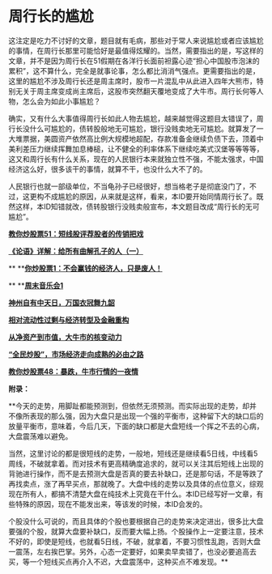 周行长的尴尬
====

			

这注定是吃力不讨好的文章，题目就有毛病，那些对于常人来说尴尬或者应该尴尬的事情，在周行长那里可能恰好是最值得炫耀的。当然，需要指出的是，写这样的文章，并不是因为周行长在51假期在各洋行长面前袒露心迹“担心中国股市泡沫的累积”，这不算什么，完全是就事论事，怎么都比消消气强点。更需要指出的是，这里的尴尬不涉及周行长还是周主席时，股市一片混乱中从此进入四年大熊市，特别无关于周主席变成尚主席后，这股市突然翻天覆地变成了大牛市。周行长何等人物，怎么会为如此小事尴尬？

确实，又有什么大事值得周行长如此人物去尴尬，越来越觉得这题目太错误了，周行长没什么可尴尬的，债转股般地无可尴尬，银行没贱卖地无可尴尬。就算发了一大堆票据，美圆资产依然高比例大规模地超配，存款准备金继续负债下去，顶着中美利差压力继续挥舞加息棒槌，让不健全的利率体系下继续吃美式汉堡等等等等，这又和周行长有什么关系，现在的人民银行本来就独立性不强，不能太强求，中国经济这么好，很多该干的事情，就算不干，也没什么大不了的。

人民银行也就一部级单位，不当龟孙子已经很好，想当格老子是彻底没门了，不过，这更构不成尴尬的原因，从来就是这样，看来，本ID要开始同情周行长了。既然这样，本ID知错就改，债转股银行没贱卖般宣布，本文题目改成“周行长的无可尴尬”。

[**教你炒股票51：短线股评荐股者的传销把戏**](http://blog.sina.com.cn/u/486e105c01000ah1)

[**《论语》详解：给所有曲解孔子的人（一）**](http://blog.sina.com.cn/u/486e105c010006n3)

** **[**你炒股票1：不会赢钱的经济人，只是废人！**](http://blog.sina.com.cn/u/486e105c01000461)

** **[**周末音乐会1**](http://blog.sina.com.cn/u/486e105c0100056e)

[**神州自有中天日，万国衣冠舞九韶**](http://blog.sina.com.cn/u/486e105c0100099p)

[**相对流动性过剩与经济转型及金融重构**](http://blog.sina.com.cn/u/486e105c010009k1)

[**从净资产到市值，大牛市的核变动力**](http://blog.sina.com.cn/u/486e105c010009tf)

[**“全民炒股”，市场经济走向成熟的必由之路**](http://blog.sina.com.cn/u/486e105c01000a10)

[**教你炒股票48：暴跌，牛市行情的一夜情**](http://blog.sina.com.cn/u/486e105c01000a1n)

**附录：**

**今天的走势，用脚趾都能预测到，但依然无须预测。而实际出现的走势，却并不像所表现的那么强，因为大盘只是出现一个强的平衡市，这种留下大的缺口后的放量平衡市，意味着，今后几天，下面的缺口都是大盘短线一个挥之不去的心病，大盘震荡难以避免。  
  
当然，这里讨论的都是很短线的走势，一般地，短线还是继续看5日线，中线看5周线，不破就拿着。而对技术有更高精确度追求的，就可以关注其后短线上出现的背驰进行操作，而不是去预测大盘是否真的要去补缺口，还是那句话，不是等跌了再找卖点，涨了再早买点，那就晚了。大盘中线的走势以及具体的点位意义，综观现在所有人，都搞不清楚大盘在纯技术上究竟在干什么。本ID已经写好一文章，有些特殊的原因，现在不能发出来，等该发的时候，本ID会发的。  
  
个股没什么可说的，而且具体的个股也要根据自己的走势来决定进出，很多比大盘要强的个股，就算大盘要补缺口，反而要大幅上扬。个股操作上一定要注意，技术不好的，即使是短线，也就看5日线，不破，就拿着，不要习惯性乱跑，否则大盘一震荡，左右挨巴掌。另外，心态一定要好，如果卖早卖错了，也没必要追高去买，等一个短线买点再介入不迟，大盘震荡中，这种买点不难发现。**
